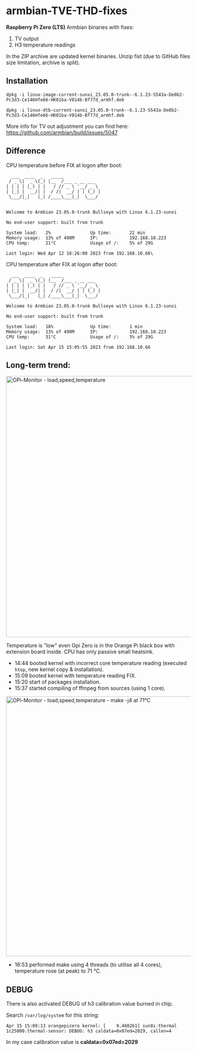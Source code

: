 # armbian-TVE-THD-fixes
**Raspberry Pi Zero (LTS)** Armbian binaries with fixes:
1. TV output
2. H3 temperature readings

In the ZIP archive are updated kernel binaries.
Unzip fist (due to GitHub files size limitation, archive is split).

## Installation

`dpkg -i linux-image-current-sunxi_23.05.0-trunk--6.1.23-S543a-De8b2-Pc3d3-Ce146Hfe66-HK01ba-V014b-Bf77d_armhf.deb`

`dpkg -i linux-dtb-current-sunxi_23.05.0-trunk--6.1.23-S543a-De8b2-Pc3d3-Ce146Hfe66-HK01ba-V014b-Bf77d_armhf.deb`

More info for TV out adjustment you can find here:
https://github.com/armbian/build/issues/5047

## Difference
CPU temperature before FIX at logon after boot:
```
  ___  ____  _   _____
 / _ \|  _ \(_) |__  /___ _ __ ___
| | | | |_) | |   / // _ \ '__/ _ \
| |_| |  __/| |  / /|  __/ | | (_) |
 \___/|_|   |_| /____\___|_|  \___/


Welcome to Armbian 23.05.0-trunk Bullseye with Linux 6.1.23-sunxi

No end-user support: built from trunk

System load:   2%               Up time:       22 min
Memory usage:  13% of 490M      IP:            192.168.10.223
CPU temp:      21°C             Usage of /:    5% of 29G

Last login: Wed Apr 12 18:26:00 2023 from 192.168.10.66\
```

CPU temperature after FIX at logon after boot:
```
  ___  ____  _   _____
 / _ \|  _ \(_) |__  /___ _ __ ___
| | | | |_) | |   / // _ \ '__/ _ \
| |_| |  __/| |  / /|  __/ | | (_) |
 \___/|_|   |_| /____\___|_|  \___/

Welcome to Armbian 23.05.0-trunk Bullseye with Linux 6.1.23-sunxi

No end-user support: built from trunk

System load:   18%              Up time:       1 min
Memory usage:  13% of 490M      IP:            192.168.10.223
CPU temp:      31°C             Usage of /:    5% of 29G

Last login: Sat Apr 15 15:05:55 2023 from 192.168.10.66
```

## Long-term trend:

<img width="709" alt="OPi-Monitor - load,speed,temperature" src="https://user-images.githubusercontent.com/5048591/232230631-06a93377-7920-44de-b26c-e45e44ae470a.png">

Temperature is "low" even Opi Zero is in the Orange Pi black box with extension board inside.
CPU has only passive small heatsink.
* 14:44 booted kernel with incorrect core temperature reading (executed `htop`, new kernel copy & installation).
* 15:09 booted kernel with temperature reading FIX.
* 15:20 start of packages installation.
* 15:37 started compiling of ffmpeg from sources (using 1 core).

<img width="706" alt="OPi-Monitor - load,speed,temperature - make -j4 at 71°C" src="https://user-images.githubusercontent.com/5048591/232234457-a4b9a79e-a456-48c6-a23f-b31f4dbb0944.png">

* 16:53 performed make using 4 threads (to utilise all 4 cores), temperature rose (at peak) to 71 °C.

## DEBUG
There is also activated DEBUG of h3 calibration value burned in chip.

Search `/var/log/system` for this string:

`Apr 15 15:09:13 orangepizero kernel: [    9.460261] sun8i-thermal 1c25000.thermal-sensor: DEBUG: h3 caldata=0x07ed=2029, callen=4`

In my case calibration value is **caldata=0x07ed=2029**
